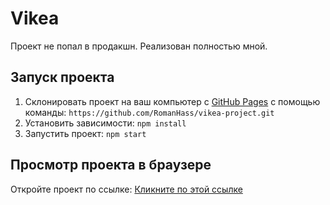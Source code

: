 # Vikea

Проект не попал в продакшн. Реализован полностью мной.
## Запуск проекта 
1. Склонировать проект на ваш компьютер с [GitHub Pages](https://pages.github.com/) с помощью команды:
   `https://github.com/RomanHass/vikea-project.git`
2. Установить зависимости:
   `npm install`
3. Запустить проект:
   `npm start`
## Просмотр проекта в браузере
Откройте проект по ссылке: [Кликните по этой ссылке](https://romanhass.github.io/vikea-project/)
